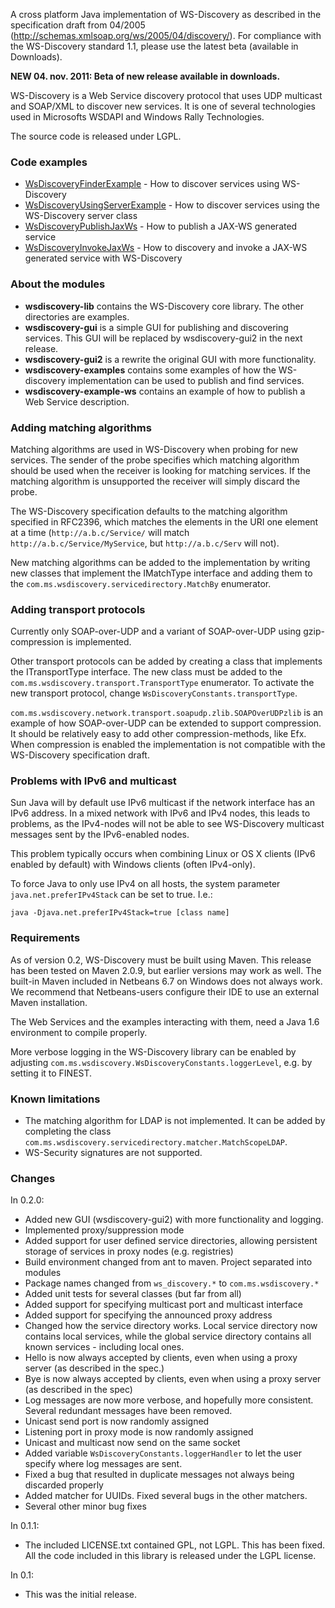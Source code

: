 A cross platform Java implementation of WS-Discovery as described in the specification draft from 04/2005 (http://schemas.xmlsoap.org/ws/2005/04/discovery/). For compliance with the WS-Discovery standard 1.1, please use the latest beta (available in Downloads).

**NEW 04. nov. 2011: Beta of new release available in downloads.**

WS-Discovery is a Web Service discovery protocol that uses UDP multicast and SOAP/XML to discover new services. It is one of several technologies used in Microsofts WSDAPI and Windows Rally Technologies.

The source code is released under LGPL.

### Code examples ###
  * [WsDiscoveryFinderExample](WsDiscoveryFinderExample.md) - How to discover services using WS-Discovery
  * [WsDiscoveryUsingServerExample](WsDiscoveryUsingServerExample.md) - How to discover services using the WS-Discovery server class
  * [WsDiscoveryPublishJaxWs](WsDiscoveryPublishJaxWs.md) - How to publish a JAX-WS generated service
  * [WsDiscoveryInvokeJaxWs](WsDiscoveryInvokeJaxWs.md) - How to discovery and invoke a JAX-WS generated service with WS-Discovery

### About the modules ###

  * **wsdiscovery-lib** contains the WS-Discovery core library. The other directories are examples.
  * **wsdiscovery-gui** is a simple GUI for publishing and discovering services. This GUI will be replaced by wsdiscovery-gui2 in the next release.
  * **wsdiscovery-gui2** is a rewrite the original GUI with more functionality.
  * **wsdiscovery-examples** contains some examples of how the WS-discovery implementation can be used to publish and find services.
  * **wsdiscovery-example-ws** contains an example of how to publish a Web Service description.

### Adding matching algorithms ###
Matching algorithms are used in WS-Discovery when probing for new services. The sender of the probe specifies which matching algorithm should be used when the receiver is looking for matching services. If the matching algorithm is unsupported the receiver will simply discard the probe.

The WS-Discovery specification defaults to the matching algorithm specified in RFC2396, which matches the elements in the URI one element at a time (`http://a.b.c/Service/` will match
`http://a.b.c/Service/MyService`, but `http://a.b.c/Serv` will not).

New matching algorithms can be added to the implementation by writing new classes that implement the IMatchType interface and adding them to the `com.ms.wsdiscovery.servicedirectory.MatchBy` enumerator.

### Adding transport protocols ###
Currently only SOAP-over-UDP and a variant of SOAP-over-UDP using gzip-compression is implemented.

Other transport protocols can be added by creating a class that implements the ITransportType interface. The new class must be added to the `com.ms.wsdiscovery.transport.TransportType` enumerator. To activate the new transport protocol, change `WsDiscoveryConstants.transportType`.

`com.ms.wsdiscovery.network.transport.soapudp.zlib.SOAPOverUDPzlib` is an example of how SOAP-over-UDP can be extended to support compression. It should be relatively easy to add other compression-methods, like Efx. When compression is enabled the implementation is not compatible with the WS-Discovery specification draft.

### Problems with IPv6 and multicast ###
Sun Java will by default use IPv6 multicast if the network interface has an IPv6 address. In a mixed network with IPv6 and IPv4 nodes, this leads to problems, as the IPv4-nodes will not be able to see WS-Discovery multicast messages sent by the IPv6-enabled nodes.

This problem typically occurs when combining Linux or OS X clients (IPv6 enabled by default) with Windows clients (often IPv4-only).

To force Java to only use IPv4 on all hosts, the system parameter `java.net.preferIPv4Stack` can be set to true. I.e.:
```
java -Djava.net.preferIPv4Stack=true [class name]
```



### Requirements ###
As of version 0.2, WS-Discovery must be built using Maven. This release has been tested on Maven 2.0.9, but earlier versions may work as well. The built-in Maven included in Netbeans 6.7 on Windows does not always work. We recommend that Netbeans-users configure their IDE to use an external Maven installation.

The Web Services and the examples interacting with them, need a Java 1.6 environment to compile properly.

More verbose logging in the WS-Discovery library can be enabled by adjusting `com.ms.wsdiscovery.WsDiscoveryConstants.loggerLevel`, e.g. by setting it to FINEST.

### Known limitations ###
  * The matching algorithm for LDAP is not implemented. It can be added by completing the class `com.ms.wsdiscovery.servicedirectory.matcher.MatchScopeLDAP`.
  * WS-Security signatures are not supported.

### Changes ###
In 0.2.0:
  * Added new GUI (wsdiscovery-gui2) with more functionality and logging.
  * Implemented proxy/suppression mode
  * Added support for user defined service directories, allowing persistent storage of services in proxy nodes (e.g. registries)
  * Build environment changed from ant to maven. Project separated into modules
  * Package names changed from `ws_discovery.*` to `com.ms.wsdiscovery.*`
  * Added unit tests for several classes (but far from all)
  * Added support for specifying multicast port and multicast interface
  * Added support for specifying the announced proxy address
  * Changed how the service directory works. Local service directory now contains local services, while the global service directory contains all known services - including local ones.
  * Hello is now always accepted by clients, even when using a proxy server (as described in the spec.)
  * Bye is now always accepted by clients, even when using a proxy server (as described in the spec)
  * Log messages are now more verbose, and hopefully more consistent. Several redundant messages have been removed.
  * Unicast send port is now randomly assigned
  * Listening port in proxy mode is now randomly assigned
  * Unicast and multicast now send on the same socket
  * Added variable `WsDiscoveryConstants.loggerHandler` to let the user specify where log messages are sent.
  * Fixed a bug that resulted in duplicate messages not always being discarded properly
  * Added matcher for UUIDs. Fixed several bugs in the other matchers.
  * Several other minor bug fixes

In 0.1.1:
  * The included LICENSE.txt contained GPL, not LGPL. This has been fixed. All the code included in this library is released under the LGPL license.

In 0.1:
  * This was the initial release.